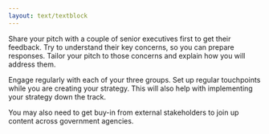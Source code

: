 ```yaml
---
layout: text/textblock
---
```


Share your pitch with a couple of senior executives first to get their feedback. Try to  understand their key concerns, so you can prepare responses. Tailor your pitch to those concerns and explain how you will address them.

Engage regularly with each of your three groups. Set up regular touchpoints while you are creating your strategy. This will also help with implementing your strategy down the track.

You may also need to get buy-in from external stakeholders to join up content across government agencies.
